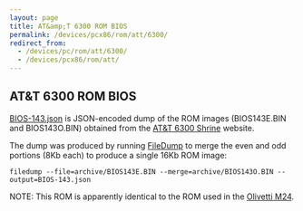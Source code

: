 ```yaml
---
layout: page
title: AT&amp;T 6300 ROM BIOS
permalink: /devices/pcx86/rom/att/6300/
redirect_from:
  - /devices/pc/rom/att/6300/
  - /devices/pcx86/rom/att/
---
```


AT&amp;T 6300 ROM BIOS
---
[BIOS-143.json](BIOS-143.json) is JSON-encoded dump of the ROM images (BIOS143E.BIN and BIOS143O.BIN) obtained from
the [AT&amp;T 6300 Shrine](https://sites.google.com/site/att6300shrine/Home/downloads) website.  

The dump was produced by running [FileDump](/modules/filedump/) to merge the even and odd portions (8Kb each)
to produce a single 16Kb ROM image:

	filedump --file=archive/BIOS143E.BIN --merge=archive/BIOS143O.BIN --output=BIOS-143.json

NOTE: This ROM is apparently identical to the ROM used in the [Olivetti M24](/devices/pcx86/rom/olivetti/m24/).
